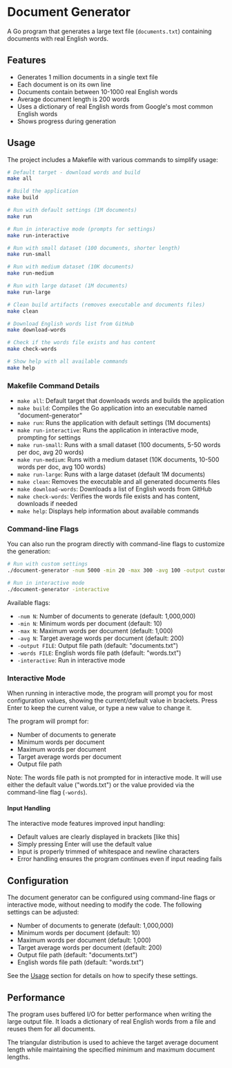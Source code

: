 # Document Generator

A Go program that generates a large text file (`documents.txt`) containing documents with real English words.

## Features

- Generates 1 million documents in a single text file
- Each document is on its own line
- Documents contain between 10-1000 real English words
- Average document length is 200 words
- Uses a dictionary of real English words from Google's most common English words
- Shows progress during generation

## Usage

The project includes a Makefile with various commands to simplify usage:

```bash
# Default target - download words and build
make all

# Build the application
make build

# Run with default settings (1M documents)
make run

# Run in interactive mode (prompts for settings)
make run-interactive

# Run with small dataset (100 documents, shorter length)
make run-small

# Run with medium dataset (10K documents)
make run-medium

# Run with large dataset (1M documents)
make run-large

# Clean build artifacts (removes executable and documents files)
make clean

# Download English words list from GitHub
make download-words

# Check if the words file exists and has content
make check-words

# Show help with all available commands
make help
```

### Makefile Command Details

- `make all`: Default target that downloads words and builds the application
- `make build`: Compiles the Go application into an executable named "document-generator"
- `make run`: Runs the application with default settings (1M documents)
- `make run-interactive`: Runs the application in interactive mode, prompting for settings
- `make run-small`: Runs with a small dataset (100 documents, 5-50 words per doc, avg 20 words)
- `make run-medium`: Runs with a medium dataset (10K documents, 10-500 words per doc, avg 100 words)
- `make run-large`: Runs with a large dataset (default 1M documents)
- `make clean`: Removes the executable and all generated documents files
- `make download-words`: Downloads a list of English words from GitHub
- `make check-words`: Verifies the words file exists and has content, downloads if needed
- `make help`: Displays help information about available commands

### Command-line Flags

You can also run the program directly with command-line flags to customize the generation:

```bash
# Run with custom settings
./document-generator -num 5000 -min 20 -max 300 -avg 100 -output custom-docs.txt

# Run in interactive mode
./document-generator -interactive
```

Available flags:

- `-num N`: Number of documents to generate (default: 1,000,000)
- `-min N`: Minimum words per document (default: 10)
- `-max N`: Maximum words per document (default: 1,000)
- `-avg N`: Target average words per document (default: 200)
- `-output FILE`: Output file path (default: "documents.txt")
- `-words FILE`: English words file path (default: "words.txt")
- `-interactive`: Run in interactive mode

### Interactive Mode

When running in interactive mode, the program will prompt you for most configuration values, showing the current/default value in brackets. Press Enter to keep the current value, or type a new value to change it.

The program will prompt for:
- Number of documents to generate
- Minimum words per document
- Maximum words per document
- Target average words per document
- Output file path

Note: The words file path is not prompted for in interactive mode. It will use either the default value ("words.txt") or the value provided via the command-line flag (`-words`).

#### Input Handling

The interactive mode features improved input handling:
- Default values are clearly displayed in brackets [like this]
- Simply pressing Enter will use the default value
- Input is properly trimmed of whitespace and newline characters
- Error handling ensures the program continues even if input reading fails

## Configuration

The document generator can be configured using command-line flags or interactive mode, without needing to modify the code. The following settings can be adjusted:

- Number of documents to generate (default: 1,000,000)
- Minimum words per document (default: 10)
- Maximum words per document (default: 1,000)
- Target average words per document (default: 200)
- Output file path (default: "documents.txt")
- English words file path (default: "words.txt")

See the [Usage](#usage) section for details on how to specify these settings.

## Performance

The program uses buffered I/O for better performance when writing the large output file. It loads a dictionary of real English words from a file and reuses them for all documents.

The triangular distribution is used to achieve the target average document length while maintaining the specified minimum and maximum document lengths.
